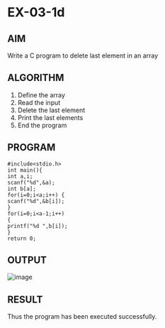 # EX-03-1d
## AIM
Write a C program to delete last element in an array
## ALGORITHM
1. Define the array
2. Read the input
3. Delete the last element
4. Print the last elements
5. End the program
## PROGRAM
```
#include<stdio.h>
int main(){
int a,i;
scanf("%d",&a);
int b[a];
for(i=0;i<a;i++) {
scanf("%d",&b[i]);
}
for(i=0;i<a-1;i++)
{
printf("%d ",b[i]);
}
return 0;
```
## OUTPUT
![image](https://github.com/Yogabharathi3/1/assets/118899387/02c851e4-2d9a-4b89-bf39-7059622a73c8)

## RESULT
Thus the program  has been executed successfully.
